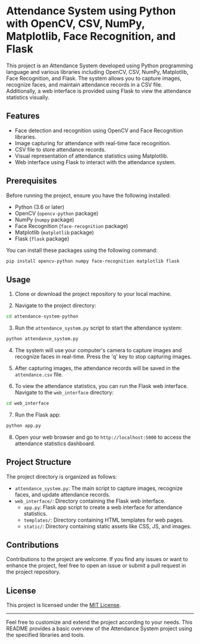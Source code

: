 # Attendance System using Python with OpenCV, CSV, NumPy, Matplotlib, Face Recognition, and Flask

This project is an Attendance System developed using Python programming language and various libraries including OpenCV, CSV, NumPy, Matplotlib, Face Recognition, and Flask. The system allows you to capture images, recognize faces, and maintain attendance records in a CSV file. Additionally, a web interface is provided using Flask to view the attendance statistics visually.

## Features

- Face detection and recognition using OpenCV and Face Recognition libraries.
- Image capturing for attendance with real-time face recognition.
- CSV file to store attendance records.
- Visual representation of attendance statistics using Matplotlib.
- Web interface using Flask to interact with the attendance system.

## Prerequisites

Before running the project, ensure you have the following installed:

- Python (3.6 or later)
- OpenCV (`opencv-python` package)
- NumPy (`numpy` package)
- Face Recognition (`face-recognition` package)
- Matplotlib (`matplotlib` package)
- Flask (`flask` package)

You can install these packages using the following command:

```bash
pip install opencv-python numpy face-recognition matplotlib flask
```

## Usage

1. Clone or download the project repository to your local machine.

2. Navigate to the project directory:

```bash
cd attendance-system-python
```

3. Run the `attendance_system.py` script to start the attendance system:

```bash
python attendance_system.py
```

4. The system will use your computer's camera to capture images and recognize faces in real-time. Press the 'q' key to stop capturing images.

5. After capturing images, the attendance records will be saved in the `attendance.csv` file.

6. To view the attendance statistics, you can run the Flask web interface. Navigate to the `web_interface` directory:

```bash
cd web_interface
```

7. Run the Flask app:

```bash
python app.py
```

8. Open your web browser and go to `http://localhost:5000` to access the attendance statistics dashboard.

## Project Structure

The project directory is organized as follows:

- `attendance_system.py`: The main script to capture images, recognize faces, and update attendance records.
- `web_interface/`: Directory containing the Flask web interface.
  - `app.py`: Flask app script to create a web interface for attendance statistics.
  - `templates/`: Directory containing HTML templates for web pages.
  - `static/`: Directory containing static assets like CSS, JS, and images.

## Contributions

Contributions to the project are welcome. If you find any issues or want to enhance the project, feel free to open an issue or submit a pull request in the project repository.

## License

This project is licensed under the [MIT License](LICENSE).

---

Feel free to customize and extend the project according to your needs. This README provides a basic overview of the Attendance System project using the specified libraries and tools.